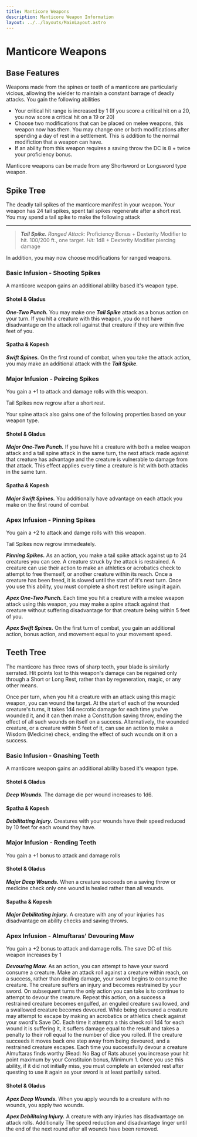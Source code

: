 ```yaml
---
title: Manticore Weapons
description: Manticore Weapon Information
layout: ../../layouts/MainLayout.astro
---
```

# Manticore Weapons

## Base Features
Weapons made from the spines or teeth of a manticore are particularly vicious, allowing the wielder to maintain a constant barrage of deadly attacks. You gain the following abilities

* Your critical hit range is increased by 1 (If you score a critical hit on a 20, you now score a critical hit on a 19 or 20)
* Choose two modifications that can be placed on melee weapons, this weapon now has them. You may change one or both modifications after spending a day of rest in a settlement. This is addition to the normal modifiction that a weapon can have.
* If an ability from this weapon requires a saving throw the DC is 8 + twice your proficiency bonus.

Manticore weapons can be made from any Shortsword or Longsword type weapon.

## Spike Tree
The deadly tail spikes of the manticore manifest in your weapon. Your weapon has 24 tail spikes, spent tail spikes regenerate after a short rest. You may spend a tail spike to make the following attack
___
> ***Tail Spike.*** *Ranged Attack:* Proficiency Bonus + Dexterity Modifier to hit. 100/200 ft., one target. *Hit:* 1d8 + Dexterity Modifier piercing damage

In addition, you may now choose modifications for ranged weapons.
### Basic Infusion - Shooting Spikes
A manticore weapon gains an additional ability based it's weapon type.

#### Shotel & Gladus
***One-Two Punch.*** You may make one ***Tail Spike*** attack as a bonus action on your turn. If you hit a creature with this weapon, you do not have disadvantage on the attack roll against that creature if they are within five feet of you.

#### Spatha & Kopesh
***Swift Spines.*** On the first round of combat, when you take the attack action, you may make an additional attack with the ***Tail Spike***. 

### Major Infusion - Peircing Spikes
You gain a +1 to attack and damage rolls with this weapon.

Tail Spikes now regrow after a short rest.

Your spine attack also gains one of the following properties based on your weapon type.

#### Shotel & Gladus
***Major One-Two Punch.*** If you have hit a creature with both a melee weapon attack and a tail spine attack in the same turn, the next attack made against that creature has advantage and the creature is vulnerable to damage from that attack. This effect applies every time a creature is hit with both attacks in the same turn. 

#### Spatha & Kopesh
***Major Swift Spines.*** You additionally have advantage on each attack you make on the first round of combat

### Apex Infusion - Pinning Spikes
You gain a +2 to attack and damge rolls with this weapon.

Tail Spikes now regrow immedeately.

***Pinning Spikes.*** As an action, you make a tail spike attack against up to 24 creatures you can see. A creature struck by the attack is restrained. A creature can use their action to make an athletics or acrobatics check to attempt to free themself, or another creature within its reach. Once a creature has been freed, it is slowed until the start of it's next turn. Once you use this ability, you must complete a short rest before using it again.

***Apex One-Two Punch.*** Each time you hit a creature with a melee weapon attack using this weapon, you may make a spine attack against that creature without suffering disadvantage for that creature being within 5 feet of you. 

***Apex Swift Spines.*** On the first turn of combat, you gain an additional action, bonus action, and movement equal to your movement speed.

## Teeth Tree
The manticore has three rows of sharp teeth, your blade is similarly serrated. Hit points lost to this weapon's damage can be regained only through a Short or Long Rest, rather than by regeneration, magic, or any other means.

Once per turn, when you hit a creature with an attack using this magic weapon, you can wound the target. At the start of each of the wounded creature's turns, it takes 1d4 necrotic damage for each time you've wounded it, and it can then make a Constitution saving throw, ending the effect of all such wounds on itself on a success. Alternatively, the wounded creature, or a creature within 5 feet of it, can use an action to make a Wisdom (Medicine) check, ending the effect of such wounds on it on a success.

### Basic Infusion - Gnashing Teeth
A manticore weapon gains an additional ability based it's weapon type.

#### Shotel & Gladus
***Deep Wounds.*** The damage die per wound increases to 1d6.

#### Spatha & Kopesh
***Debilitating Injury.*** Creatures with your wounds have their speed reduced by 10 feet for each wound they have. 

### Major Infusion - Rending Teeth
You gain a +1 bonus to attack and damage rolls

#### Shotel & Gladus
***Major Deep Wounds.*** When a creature succeeds on a saving throw or medicine check only one wound is healed rather than all wounds.

#### Sapatha & Kopesh
***Major Debilitating Injury.*** A creature with any of your injuries has disadvantage on ability checks and saving throws.

### Apex Infusion - Almuftaras' Devouring Maw 
You gain a +2 bonus to attack and damage rolls. The save DC of this weapon increases by 1

***Devouring Maw.*** As an action, you can attempt to have your sword consume a creature. Make an attack roll against a creature within reach, on a success, rather than dealing damage, your sword begins to consume the creature. The creature suffers an injury and becomes restrained by your sword. On subsequent turns the only action you can take is to continue to attempt to devour the creature. Repeat this action, on a success a restrained creature becomes engulfed, an enguled creature swallowed, and a swallowed creature becomes devoured. While being devoured a creature may attempt to escape by making an acrobatics or athletics check against your sword's Save DC. Each time it attempts a this check roll 1d4 for each wound it is suffering it, it suffers damage equal to the result and takes a penalty to their roll equal to the number of dice you rolled. If the creature succeeds it moves back one step away from being devoured, and a restrained creature escapes. Each time you successfully devour a creature Almuftaras finds worthy (Read: No Bag of Rats abuse) you increase your hit point maximum by your Constituion bonus, Minimum 1. Once you use this ability, if it did not initially miss, you must complete an extended rest after questing to use it again as your sword is at least partially saited.

#### Shotel & Gladus
***Apex Deep Wounds.*** When you apply wounds to a creature with no wounds, you apply two wounds.

***Apex Debilitaing Injury.*** A creature with any injuries has disadvantage on attack rolls. Additionally The speed reduction and disadvantage linger until the end of the next round after all wounds have been removed. 